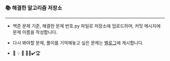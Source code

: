 ### 📚 해결한 알고리즘 저장소
---
- 백준 문제 기준, 해결한 문제 번호.py 파일로 저장소에 업로드하며, 커밋 메시지에 문제 이름을 작성합니다.

- 다시 봐야할 문제, 풀이를 기억해놓고 싶은 문제는 [벨로그](https://velog.io/@waveofmymind)에 게시합니다.

- 🔎 💡 📍 ✍🏻✔️🏆
